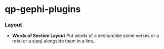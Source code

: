 # qp-gephi-plugins

### Layout

* **Words of Section Layout**
	Put words of a section(like some verses or a roku or a siaq) alongside them in a line..


